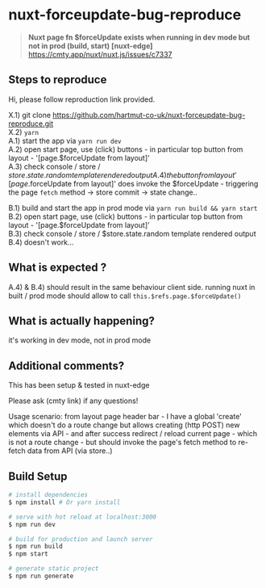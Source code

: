 # nuxt-forceupdate-bug-reproduce

> **Nuxt page fn $forceUpdate exists when running in dev mode but not in prod (build, start) [nuxt-edge]**
> https://cmty.app/nuxt/nuxt.js/issues/c7337

## Steps to reproduce 

Hi, please follow reproduction link provided.

X.1) git clone https://github.com/hartmut-co-uk/nuxt-forceupdate-bug-reproduce.git   
X.2) `yarn`   
A.1) start the app via `yarn run dev`   
A.2) open start page, use (click) buttons - in particular top button from layout - '[page.$forceUpdate from layout]'   
A.3) check console / store / $store.state.random template rendered output   
A.4) the button from layout '[page.$forceUpdate from layout]' does invoke the $forceUpdate - triggering the page `fetch` method -> store commit -> state change..   

B.1) build and start the app in prod mode via  `yarn run build && yarn start`   
B.2) open start page, use (click) buttons - in particular top button from layout - '[page.$forceUpdate from layout]'   
B.3) check console / store / $store.state.random template rendered output   
B.4) doesn't work...   


## What is expected ?
A.4) & B.4) should result in the same behaviour client side.
running nuxt in built / prod mode should allow to call `this.$refs.page.$forceUpdate()`

## What is actually happening?
it's working in dev mode, not in prod mode

## Additional comments?
This has been setup & tested in nuxt-edge   

Please ask (cmty link) if any questions!   

Usage scenario: from layout page header bar - I have a global 'create' which doesn't do a route change but allows creating (http POST) new elements via API - and after success redirect / reload current page - which is not a route change - but should invoke the page's fetch method to re-fetch data from API (via store..)


## Build Setup

``` bash
# install dependencies
$ npm install # Or yarn install

# serve with hot reload at localhost:3000
$ npm run dev

# build for production and launch server
$ npm run build
$ npm start

# generate static project
$ npm run generate
```
